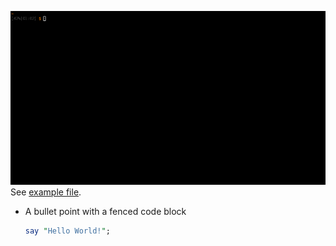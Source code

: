 
![Screenshot](doc/screenshot.png)
See [example file](doc/example.json).

*	A bullet point with a fenced code block

	```perl
	say "Hello World!";
	```


